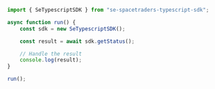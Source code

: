 <!-- Start SDK Example Usage [usage] -->
```typescript
import { SeTypescriptSDK } from "se-spacetraders-typescript-sdk";

async function run() {
    const sdk = new SeTypescriptSDK();

    const result = await sdk.getStatus();

    // Handle the result
    console.log(result);
}

run();

```
<!-- End SDK Example Usage [usage] -->